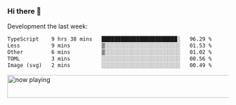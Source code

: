### Hi there 👋

Development the last week:
<!--START_SECTION:waka-->

```txt
TypeScript    9 hrs 38 mins   ████████████████████████░   96.29 %
Less          9 mins          ▒░░░░░░░░░░░░░░░░░░░░░░░░   01.53 %
Other         6 mins          ▒░░░░░░░░░░░░░░░░░░░░░░░░   01.02 %
TOML          3 mins          ░░░░░░░░░░░░░░░░░░░░░░░░░   00.56 %
Image (svg)   2 mins          ░░░░░░░░░░░░░░░░░░░░░░░░░   00.49 %
```

<!--END_SECTION:waka-->

<!--
**JASONPANGGO/jasonpanggo** is a ✨ _special_ ✨ repository because its `README.md` (this file) appears on your GitHub profile.

Here are some ideas to get you started:

- 🔭 I’m currently working on ...
- 🌱 I’m currently learning ...
- 👯 I’m looking to collaborate on ...
- 🤔 I’m looking for help with ...
- 💬 Ask me about ...
- 📫 How to reach me: ...
- 😄 Pronouns: ...
- ⚡ Fun fact: ...
-->

<a href="https://volt.fm/user/q8yd9e79csfr57rt" target="_blank"><img src="https://spotify-badge-egoist.vercel.app/api/now-playing" width="540" height="52" alt="now playing"></a>
